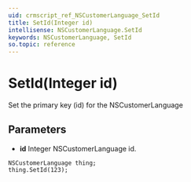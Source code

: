 ```yaml
---
uid: crmscript_ref_NSCustomerLanguage_SetId
title: SetId(Integer id)
intellisense: NSCustomerLanguage.SetId
keywords: NSCustomerLanguage, SetId
so.topic: reference
---
```


# SetId(Integer id)

Set the primary key (id) for the NSCustomerLanguage

## Parameters

* **id** Integer NSCustomerLanguage id.

```crmscript
NSCustomerLanguage thing;
thing.SetId(123);
```

